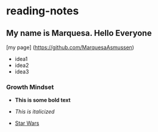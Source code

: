 # reading-notes

## My name is Marquesa. Hello Everyone
[my page] (https://github.com/MarquesaAsmussen)
- idea1
- idea2
- idea3

### Growth Mindset


- **This is some bold text**
- *This is italicized*

- [Star Wars](https://www.starwars.com)
